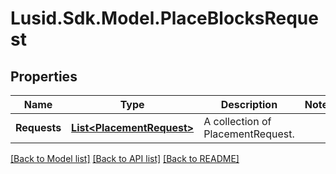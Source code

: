 # Lusid.Sdk.Model.PlaceBlocksRequest

## Properties

Name | Type | Description | Notes
------------ | ------------- | ------------- | -------------
**Requests** | [**List&lt;PlacementRequest&gt;**](PlacementRequest.md) | A collection of PlacementRequest. | 

[[Back to Model list]](../README.md#documentation-for-models) [[Back to API list]](../README.md#documentation-for-api-endpoints) [[Back to README]](../README.md)

